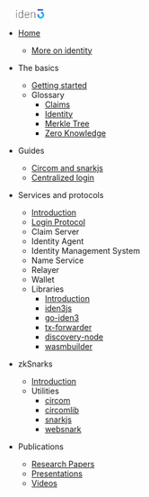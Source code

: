 
[<img src="./imgs/iden3-icon2.png" style="width: 50px; margin-left: 20px;">](/)

- [Home](/)
	- [More on identity](/more-on-identity.md)
- The basics
    - [Getting started](basics/getting-started.md)
	- Glossary
		- [Claims](basics/glossary/claims.md)
		- [Identity](basics/glossary/identity.md)
		- [Merkle Tree](basics/glossary/merkletree.md)
		- [Zero Knowledge](basics/glossary/zeroknowledge.md)
- Guides
	- [Circom and snarkjs](guides/circom-and-snarkjs.md)
	- [Centralized login](guides/centralized-login.md)
- Services and protocols
	- [Introduction](services/introduction.md)
	- [Login Protocol](services/login-protocol.md)
    - Claim Server
	- Identity Agent
	- Identity Management System
	- Name Service
	- Relayer
	- Wallet
	- Libraries
		- [Introduction](services/libraries/introduction.md)
		- [iden3js](https://github.com/iden3/iden3js)
		- [go-iden3](libraries/go-iden3.md)
		- [tx-forwarder](https://github.com/iden3/tx-forwarder)
		- [discovery-node](https://github.com/iden3/discovery-node)
		- [wasmbuilder](https://github.com/iden3/wasmbuilder)
		
- zkSnarks
    - [Introduction](zksnarks/introduction.md)
    - Utilities
    	- [circom](https://github.com/iden3/circom)
		- [circomlib](https://github.com/iden3/circomlib)
		- [snarkjs](https://github.com/iden3/snarkjs)
		- [websnark](https://github.com/iden3/websnark)
- Publications
	- [Research Papers](publications/publications.md#researchpapers)
	- [Presentations](publications/publications.md#presentations)
	- [Videos](publications/publications.md#videos)

